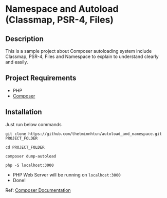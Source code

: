 # Namespace and Autoload (Classmap, PSR-4, Files)

## Description

This is a sample project about Composer autoloading system include Classmap, PSR-4, Files and Namespace to explain to understand clearly and easily.

## Project Requirements

- PHP
- [Composer](https://getcomposer.org/)

## Installation

Just run below commands 

```
git clone https://github.com/thetminnhtun/autoload_and_namespace.git PROJECT_FOLDER

cd PROJECT_FOLDER

composer dump-autoload

php -S localhost:3000
```

- PHP Web Server will be running on `localhost:3000`
- Done!

Ref: [Composer Documentation](https://getcomposer.org/doc/04-schema.md)
